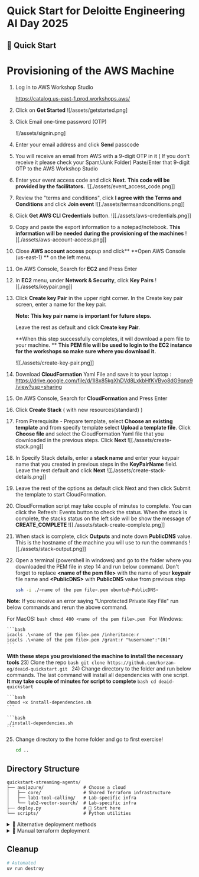 # Quick Start for Deloitte Engineering AI Day 2025

## 🚀 Quick Start
# Provisioning of the AWS Machine

1) Log in to AWS Workshop Studio

	https://catalog.us-east-1.prod.workshops.aws/


2) Click on **Get Started**
	![/assets/getstarted.png]

3) Click Email one-time password (OTP)
	
	![/assets/signin.png]
4) Enter your email address and click **Send** passcode
5) You will receive an email from AWS with a 9-digit OTP in it ( If you don't receive it please check your Spam/Junk Folder)
	Paste/Enter that 9-digit OTP to the AWS Workshop Studio
6) Enter your event access code and click **Next**.
	**This code will be provided by the facilitators.**
	![[./assets/event_access_code.png]]

7) Review the "terms and conditions", click **I agree with the Terms and Conditions** and click **Join event** 
	![[./assets/termsandconditions.png]]
8) Ciick **Get AWS CLI Credentials** button.
	![[./assets/aws-credentials.png]]
9) Copy and paste the export information to a notepad/notebook.
	**This information will be needed during the provisioning of the machines**
	![[./assets/aws-account-access.png]]
10) Close **AWS account access** popup and click** **Open AWS Console (us-east-1) ** on the left menu.
11) On AWS Console, Search for **EC2** and Press Enter
12) In **EC2** menu, under **Network & Security**, click **Key Pairs**
	![[./assets/keypair.png]]
13) Click **Create key Pair** in the upper right corner. In the Create key pair screen, enter a name for the key pair.
    
	 **Note:  This key pair name is important for future steps.** 
     
    Leave the rest as default and click **Create key Pair**. 
    
    **When this step successfully completes, it will download a pem file to your machine. ** 
    **This PEM file will be used to login to the EC2 instance for the workshops so make sure where you download it.**

	![[./assets/create-key-pair.png]]
14) Download **CloudFormation** Yaml File and save it to your laptop : https://drive.google.com/file/d/1I8x85kgXhDVd8LxkbHfKVBvo8dG9qnx9/view?usp=sharing
15) On AWS Console, Search for **CloudFormation** and Press Enter
16) Click **Create Stack** ( with new resources(standard) )
17) From Prerequisite - Prepare template, select **Choose an existing template** and from specify template select **Upload a template file**.
	Click **Choose file** and select the CloudFormation Yaml file that you downloaded in the previous steps. Click **Next**
	![[./assets/create-stack.png]]
18) In Specify Stack details, enter a **stack name** and enter your keypair name that you created in previous steps in the **KeyPairName** field. Leave the rest default and click **Next**
    ![[./assets/create-stack-details.png]]

19) Leave the rest of the options as default click Next and then click Submit the template to start CloudFormation.
20) CloudFormation script may take couple of minutes to complete. You can click the Refresh: Events button to check the status. When the stack is complete, the stacks status on the left side will be show the message of **CREATE_COMPLETE**
	![[./assets/stack-create-complete.png]]
21) When stack is complete, click **Outputs** and note down **PublicDNS** value. 
	This is the hostname of the machine you will use to run the commands
	![[./assets/stack-output.png]]

22) Open a terminal (powershell in windows) and go to the folder where you downloaded the PEM file in step 14 and run below command. Don't forget to replace **\<name of the pem file\>** with the name of your **keypair** file name and **\<PublicDNS\>** with **PublicDNS** value from previous step
	```bash
	ssh -i ./<name of the pem file>.pem ubuntu@<PublicDNS>
	```

**Note:**  If you receive an error saying "Unprotected Private Key File" run below commands and rerun the above command. 

For MacOS:
	```bash
	chmod 400 <name of the pem file>.pem
	```
For Windows:

	```bash
	icacls .\<name of the pem file>.pem /inheritance:r
	icacls .\<name of the pem file>.pem /grant:r "%username":"(R)"
	```

**With these steps you provisioned the machine to install the necessary tools**
23) Clone the repo
	```bash
	git clone https://github.com/korzan-og/deaid-quickstart.git
	```
24) Change directory to the folder and run below commands. The last command will install all dependencies with one script.
	**It may take couple of minutes for script to complete**
	```bash
	cd deaid-quickstart
	```
	
	```bash
	chmod +x install-dependencies.sh
	```

	```bash
	./install-dependencies.sh
	```
25) Change directory to the home folder and go to first exercise!
	```bash
	cd ..
	```

## Directory Structure

```
quickstart-streaming-agents/
├── aws|azure/               # Choose a cloud
│   ├── core/                # Shared Terraform infrastructure
│   ├── lab1-tool-calling/   # Lab-specific infra
│   └── lab2-vector-search/  # Lab-specific infra
├── deploy.py                # 🚀 Start here
└── scripts/                 # Python utilities
```

<details>
<summary>🔄 Alternative deployment methods</summary>

**Traditional Python:**
```bash
pip install -e . && python deploy.py
```

</details>

<details>
<summary>🔧 Manual terraform deployment</summary>

### Prerequisites
- All tools installed and authenticated
- Confluent Cloud API keys (Cloud Resource Management keys with EnvironmentAdmin role)

### Deploy
```bash
cd aws/  # or azure/
cd core/
terraform init && terraform apply --auto-approve
cd ../lab1-tool-calling/  # or lab2-vector-search
terraform init && terraform apply --auto-approve
```

### Required terraform.tfvars
```hcl
prefix = "streaming-agents"
cloud_provider = "aws"  # or "azure"
cloud_region = "your-region"  # must be a region supported by MongoDB free tier, otherwise Lab2 deployment will not succeed
confluent_cloud_api_key = "your-key"
confluent_cloud_api_secret = "your-secret"
ZAPIER_SSE_ENDPOINT = "https://mcp.zapier.com/api/mcp/s/your-key/sse"  # Lab1
MONGODB_CONNECTION_STRING = "mongodb+srv://cluster0.abc.mongodb.net"  # Lab2
mongodb_username = "your-db-user"  # Lab2
mongodb_password = "your-db-pass"  # Lab2
```

### Tear down
```bash
cd aws/lab1-tool-calling && terraform destroy --auto-approve
cd ../core && terraform destroy --auto-approve
```
</details>

## Cleanup
```bash
# Automated
uv run destroy
```
